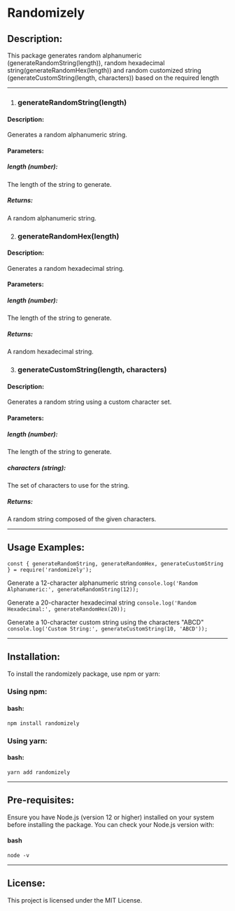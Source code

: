 # Randomizely #

## Description: ##
This package generates random alphanumeric (generateRandomString(length)), random hexadecimal string(generateRandomHex(length)) and random customized string (generateCustomString(length, characters)) based on the required length
___

1. ### generateRandomString(length) ###
#### Description: ####
Generates a random alphanumeric string.
#### Parameters: ####
##### length (number): #####
The length of the string to generate.
##### Returns: #####
A random alphanumeric string.

2. ### generateRandomHex(length) ###
#### Description: ####
Generates a random hexadecimal string.
#### Parameters: ####
##### length (number): #####
The length of the string to generate.
##### Returns: #####
A random hexadecimal string.

3. ### generateCustomString(length, characters) ###
#### Description: ####
Generates a random string using a custom character set.
#### Parameters: ####
##### length (number): #####
The length of the string to generate.
##### characters (string): #####
The set of characters to use for the string.
##### Returns: #####
A random string composed of the given characters.

___

## Usage Examples: ##
`const { generateRandomString, generateRandomHex, generateCustomString } = require('randomizely');`

Generate a 12-character alphanumeric string
`console.log('Random Alphanumeric:', generateRandomString(12));`

Generate a 20-character hexadecimal string
`console.log('Random Hexadecimal:', generateRandomHex(20));`

Generate a 10-character custom string using the characters "ABCD"
`console.log('Custom String:', generateCustomString(10, 'ABCD'));`

___

## Installation: ##
To install the randomizely package, use npm or yarn:

### Using npm: ###
#### bash: ####
`npm install randomizely`

### Using yarn: ###
#### bash: ####
`yarn add randomizely`

___

## Pre-requisites: ##
Ensure you have Node.js (version 12 or higher) installed on your system before installing the package.
You can check your Node.js version with:
#### bash ####
`node -v`

___

## License: ##
This project is licensed under the MIT License.